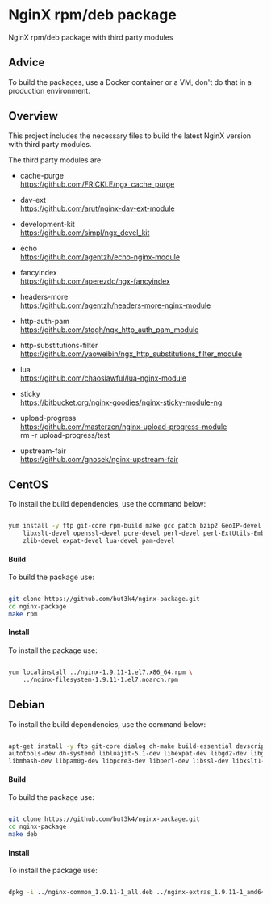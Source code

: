 # NginX rpm/deb package

NginX rpm/deb package with third party modules

## Advice

To build the packages, use a Docker container or a VM, don't do that in a production environment.

## Overview

This project includes the necessary files to build the latest NginX version with third party modules.

The third party modules are:

* cache-purge<br/>
  https://github.com/FRiCKLE/ngx_cache_purge

* dav-ext<br/>
  https://github.com/arut/nginx-dav-ext-module

* development-kit<br/>
  https://github.com/simpl/ngx_devel_kit

* echo<br/>
  https://github.com/agentzh/echo-nginx-module

* fancyindex<br/>
  https://github.com/aperezdc/ngx-fancyindex

* headers-more<br/>
  https://github.com/agentzh/headers-more-nginx-module

* http-auth-pam<br/>
  https://github.com/stogh/ngx_http_auth_pam_module

* http-substitutions-filter<br/>
  https://github.com/yaoweibin/ngx_http_substitutions_filter_module

* lua<br/>
  https://github.com/chaoslawful/lua-nginx-module

* sticky<br/>
  https://bitbucket.org/nginx-goodies/nginx-sticky-module-ng

* upload-progress<br/>
  https://github.com/masterzen/nginx-upload-progress-module<br/>
  rm -r upload-progress/test

* upstream-fair<br/>
  https://github.com/gnosek/nginx-upstream-fair

## CentOS

To install the build dependencies, use the command below:

```bash

yum install -y ftp git-core rpm-build make gcc patch bzip2 GeoIP-devel gd-devel \
    libxslt-devel openssl-devel pcre-devel perl-devel perl-ExtUtils-Embed \
    zlib-devel expat-devel lua-devel pam-devel

```

#### Build

To build the package use:

```bash

git clone https://github.com/but3k4/nginx-package.git
cd nginx-package
make rpm

```

#### Install

To install the package use:

```bash

yum localinstall ../nginx-1.9.11-1.el7.x86_64.rpm \
    ../nginx-filesystem-1.9.11-1.el7.noarch.rpm

```
## Debian

To install the build dependencies, use the command below:

```bash

apt-get install -y ftp git-core dialog dh-make build-essential devscripts wget \
autotools-dev dh-systemd libluajit-5.1-dev libexpat-dev libgd2-dev libgeoip-dev \
libmhash-dev libpam0g-dev libpcre3-dev libperl-dev libssl-dev libxslt1-dev

```

#### Build

To build the package use:

```bash

git clone https://github.com/but3k4/nginx-package.git
cd nginx-package
make deb

```

#### Install

To install the package use:

```bash

dpkg -i ../nginx-common_1.9.11-1_all.deb ../nginx-extras_1.9.11-1_amd64.deb

```
